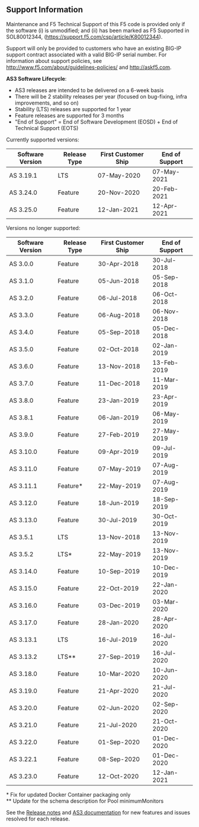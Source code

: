 ## Support Information

Maintenance and F5 Technical Support of this F5 code is provided only if the
software (i) is unmodified; and (ii) has been marked as F5 Supported in
SOL80012344, (https://support.f5.com/csp/article/K80012344).

Support will only be provided to customers who have an existing BIG-IP support contract associated with a valid BIG-IP serial number. 
For information about support policies, see http://www.f5.com/about/guidelines-policies/ and http://askf5.com.


**AS3 Software Lifecycle**:
* AS3 releases are intended to be delivered on a 6-week basis
* There will be 2 stability releases per year (focused on bug-fixing, infra improvements, and so on)
* Stability (LTS) releases are supported for 1 year
* Feature releases are supported for 3 months
* "End of Support" = End of Software Development (EOSD) + End of Technical Support (EOTS)

Currently supported versions:
 
| Software Version | Release Type  | First Customer Ship | End of Support  |
|------------------|---------------|---------------------|-----------------|
| AS 3.19.1        | LTS           |  07-May-2020        | 07-May-2021     | 
| AS 3.24.0        | Feature       |  20-Nov-2020        | 20-Feb-2021     |
| AS 3.25.0        | Feature       |  12-Jan-2021        | 12-Apr-2021     |



Versions no longer supported:

| Software Version | Release Type  | First Customer Ship | End of  Support |
|------------------|---------------|---------------------|-----------------|
| AS 3.0.0         | Feature       |  30-Apr-2018        | 30-Jul-2018     |
| AS 3.1.0         | Feature       |  05-Jun-2018        | 05-Sep-2018     |
| AS 3.2.0         | Feature       |  06-Jul-2018        | 06-Oct-2018     |
| AS 3.3.0         | Feature       |  06-Aug-2018        | 06-Nov-2018     |
| AS 3.4.0         | Feature       |  05-Sep-2018        | 05-Dec-2018     |
| AS 3.5.0         | Feature       |  02-Oct-2018        | 02-Jan-2019     |
| AS 3.6.0         | Feature       |  13-Nov-2018        | 13-Feb-2019     |
| AS 3.7.0         | Feature       |  11-Dec-2018        | 11-Mar-2019     |
| AS 3.8.0         | Feature       |  23-Jan-2019        | 23-Apr-2019     | 
| AS 3.8.1         | Feature       |  06-Jan-2019        | 06-May-2019     |
| AS 3.9.0	       | Feature	   |  27-Feb-2019	     | 27-May-2019     |
| AS 3.10.0	       | Feature	   |  09-Apr-2019	     | 09-Jul-2019     |
| AS 3.11.0	       | Feature	   |  07-May-2019	     | 07-Aug-2019     |
| AS 3.11.1	       | Feature*	   |  22-May-2019	     | 07-Aug-2019     |
| AS 3.12.0	       | Feature	   |  18-Jun-2019	     | 18-Sep-2019     |
| AS 3.13.0        | Feature       |  30-Jul-2019        | 30-Oct-2019     |
| AS 3.5.1         | LTS           |  13-Nov-2018        | 13-Nov-2019     |
| AS 3.5.2         | LTS*          |  22-May-2019        | 13-Nov-2019     |
| AS 3.14.0        | Feature       |  10-Sep-2019        | 10-Dec-2019     | 
| AS 3.15.0        | Feature       |  22-Oct-2019        | 22-Jan-2020     |
| AS 3.16.0        | Feature       |  03-Dec-2019        | 03-Mar-2020     |
| AS 3.17.0        | Feature       |  28-Jan-2020        | 28-Apr-2020     | 
| AS 3.13.1        | LTS           |  16-Jul-2019        | 16-Jul-2020     | 
| AS 3.13.2        | LTS**         |  27-Sep-2019        | 16-Jul-2020     | 
| AS 3.18.0        | Feature       |  10-Mar-2020        | 10-Jun-2020     |
| AS 3.19.0        | Feature       |  21-Apr-2020        | 21-Jul-2020     | 
| AS 3.20.0        | Feature       |  02-Jun-2020        | 02-Sep-2020     | 
| AS 3.21.0        | Feature       |  21-Jul-2020        | 21-Oct-2020     | 
| AS 3.22.0        | Feature       |  01-Sep-2020        | 01-Dec-2020     |
| AS 3.22.1        | Feature       |  08-Sep-2020        | 01-Dec-2020     |
| AS 3.23.0        | Feature       |  12-Oct-2020        | 12-Jan-2021     |


\* Fix for updated Docker Container packaging only  
\*\* Update for the schema description for Pool minimumMonitors


See the [Release notes](https://github.com/F5Networks/f5-appsvcs-extension/releases) and [AS3 documentation](https://clouddocs.f5.com/products/extensions/f5-appsvcs-extension/latest/refguide/revision-history.html) for new features and issues resolved for each release. 

